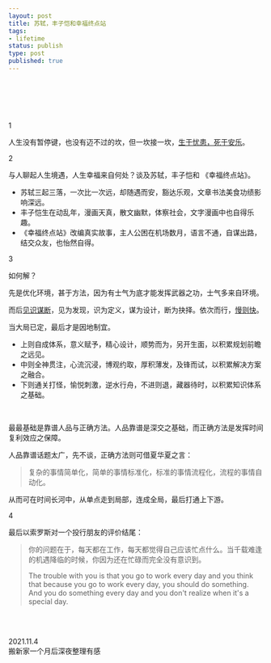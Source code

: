 ```yaml
--- 
layout: post
title: 苏轼，丰子恺和幸福终点站
tags: 
- lifetime
status: publish
type: post
published: true
---
```



<br>
<br>


<br>
<br>

1

人生没有暂停键，也没有迈不过的坎，但一坎接一坎，[生于忧患，死于安乐](https://www.wikiwand.com/en/Mencius_(book))。

2

与人聊起人生境遇，人生幸福来自何处？谈及苏轼，丰子恺和 《幸福终点站》。

* 苏轼三起三落，一次比一次远，却随遇而安，豁达乐观，文章书法美食功绩影响深远。
* 丰子恺生在动乱年，漫画天真，散文幽默，体察社会，文字漫画中也自得乐趣。
* 《幸福终点站》改编真实故事，主人公困在机场数月，语言不通，自谋出路，结交众友，也怡然自得。

3

如何解？

先是优化环境，甚于方法，因为有士气为底才能发挥武器之功，士气多来自环境。

而后[见识谋断](https://www.ckmao.pro/)，见为发现，识为定义，谋为设计，断为抉择。依次而行，[慢则快](https://so.gushiwen.cn/mingju/juv_e8562abf41f6.aspx)。

当大局已定，最后才是因地制宜。

* 上则自成体系，意义赋予，精心设计，顺势而为，另开生面，以积累规划前瞻之远见。
* 中则全神贯注，心流沉浸，博观约取，厚积薄发，及锋而试，以积累解决方案之融合。
* 下则通关打怪，愉悦刺激，逆水行舟，不进则退，藏器待时，以积累知识体系之基础。
<br>

最最基础是靠谱人品与正确方法。人品靠谱是深交之基础，而正确方法是发挥时间复利效应之保障。

人品靠谱话题太广，先不谈，正确方法则可借夏华夏之言：

> 复杂的事情简单化，简单的事情标准化，标准的事情流程化，流程的事情自动化。

从而可在时间长河中，从单点走到局部，连成全局，最后打通上下游。

4

最后以索罗斯对一个投行朋友的评价结尾：

> 你的问题在于，每天都在工作，每天都觉得自己应该忙点什么。当千载难逢的机遇降临的时候，你因为还在忙碌而完全没有意识到。
> 
> The trouble with you is that you go to work every day and you think that because you go to work every day, you should do something. And you do something every day and you don't realize when it's a special day.


<br>
<br>


2021.11.4 <br>
搬新家一个月后深夜整理有感
 <br>
 <br>





